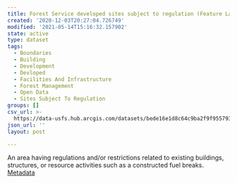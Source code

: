 ```yaml
---
title: Forest Service developed sites subject to regulation (Feature Layer)
created: '2020-12-03T20:27:04.726749'
modified: '2021-05-14T15:16:32.157902'
state: active
type: dataset
tags:
  - Boundaries
  - Building
  - Development
  - Devloped
  - Facilities And Infrastructure
  - Forest Management
  - Open Data
  - Sites Subject To Regulation
groups: []
csv_url: >-
  https://data-usfs.hub.arcgis.com/datasets/bede16e1d8c64c9ba2f9f9557934da53_0.csv?outSR=%7B%22latestWkid%22%3A4269%2C%22wkid%22%3A4269%7D
json_url: ''
layout: post

---
```

An area having regulations and/or restrictions related to existing buildings, structures, or resource activities such as a constructed fuel breaks. <a href='https://data.fs.usda.gov/geodata/edw/edw_resources/meta/S_USA.DevelopedSite.xml' target='_blank'>Metadata</a>
